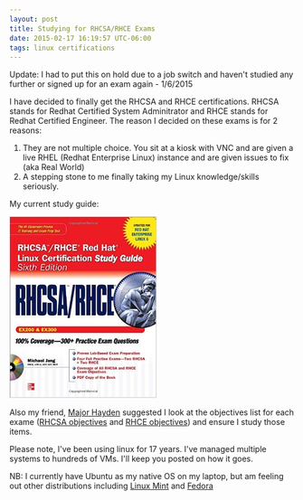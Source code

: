 ```yaml
---
layout: post
title: Studying for RHCSA/RHCE Exams
date: 2015-02-17 16:19:57 UTC-06:00
tags: linux certifications
---
```


Update: I had to put this on hold due to a job switch and haven't studied any further or signed up for an exam again - 1/6/2015

I have decided to finally get the RHCSA and RHCE certifications.  RHCSA stands for Redhat Certified System Adminitrator and RHCE stands for Redhat Certified Engineer.  The reason I decided on these exams is for 2 reasons:

1. They are not multiple choice.  You sit at a kiosk with VNC and are given a live RHEL (Redhat Enterprise Linux) instance and are given issues to fix (aka Real World)
1. A stepping stone to me finally taking my Linux knowledge/skills seriously.

My current study guide:

![RHCSA/RHCE Study guide by Michael Jang](assets/images/rhcsa_rhce_exam_study_book.jpg)

Also my friend, [Major Hayden](https://major.io) suggested I look at the objectives list for each exame ([RHCSA objectives](http://www.redhat.com/en/files/resources/en-rhtr-ex200-rhel-6-exam-objectives-12244737.pdf) and [RHCE objectives](http://www.redhat.com/en/files/resources/en-rhtr-ex300-rhel-6-exam-objectives-0000000.pdf)) and ensure I study those items.

Please note, I've been using linux for 17 years.  I've managed multiple systems to hundreds of VMs.  I'll keep you posted on how it goes.

NB: I currently have Ubuntu as my native OS on my laptop, but am feeling out other distributions including [Linux Mint](http://www.linuxmint.com/) and [Fedora](https://getfedora.org/)
